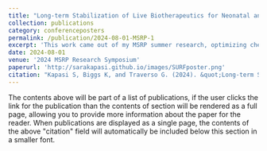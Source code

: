 ```yaml
---
title: "Long-term Stabilization of Live Biotherapeutics for Neonatal and Female Health"
collection: publications
category: conferenceposters
permalink: /publication/2024-08-01-MSRP-1
excerpt: 'This work came out of my MSRP summer research, optimizing chemical excipients in formulations with L. crispatus and B. infantis in order to make better live biotherapeutics.'
date: 2024-08-01
venue: '2024 MSRP Research Symposium'
paperurl: 'http://sarakapasi.github.io/images/SURFposter.png'
citation: "Kapasi S, Biggs K, and Traverso G. (2024). &quot;Long-term Stabilization of Live Biotherapeutics for Neonatal and Female Health.&quot; <i>2024 MSRP Research Symposium</i>. 2024 August 1st. Cambridge, Massachusetts."
---
```


The contents above will be part of a list of publications, if the user clicks the link for the publication than the contents of section will be rendered as a full page, allowing you to provide more information about the paper for the reader. When publications are displayed as a single page, the contents of the above "citation" field will automatically be included below this section in a smaller font.
